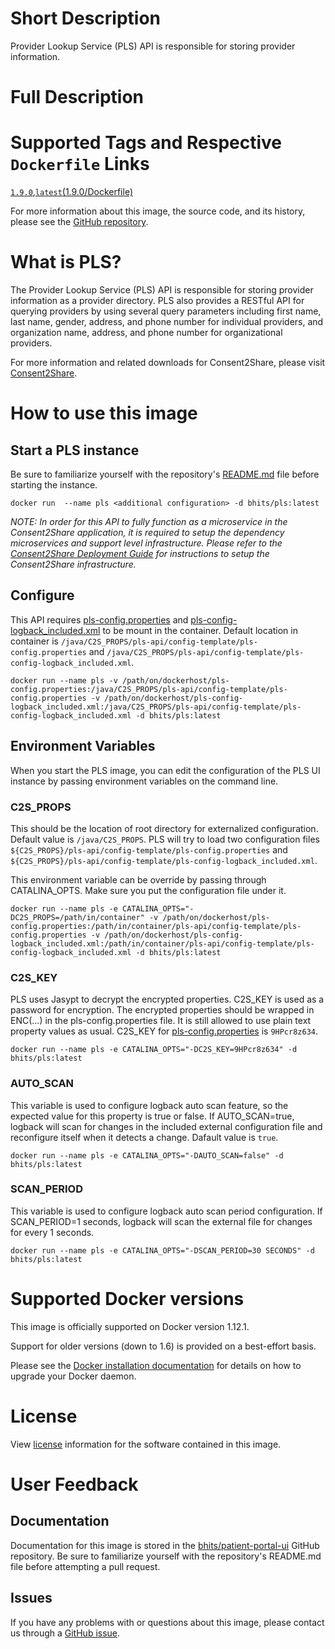 
# Short Description
Provider Lookup Service (PLS) API is responsible for storing provider information.

# Full Description

# Supported Tags and Respective `Dockerfile` Links

[`1.9.0`](https://github.com/bhits/pls-api/blob/dev/pls/web/src/main/docker/Dockerfile),[`latest`](https://github.com/bhits/pls-api/blob/dev/pls/web/src/main/docker/Dockerfile)[(1.9.0/Dockerfile)](https://github.com/bhits/pls-api/blob/dev/pls/web/src/main/docker/Dockerfile)

For more information about this image, the source code, and its history, please see the [GitHub repository](https://github.com/bhits/pls-api).

# What is PLS?

The Provider Lookup Service (PLS) API is responsible for storing provider information as a provider directory. PLS also provides a RESTful API for querying providers by using several query parameters including first name, last name, gender, address, and phone number for individual providers, and organization name, address, and phone number for organizational providers.

For more information and related downloads for Consent2Share, please visit [Consent2Share](https://bhits.github.io/consent2share/).

# How to use this image

## Start a PLS instance

Be sure to familiarize yourself with the repository's [README.md](https://github.com/bhits/pls-api) file before starting the instance.

`docker run  --name pls <additional configuration> -d bhits/pls:latest`

*NOTE: In order for this API to fully function as a microservice in the Consent2Share application, it is required to setup the dependency microservices and support level infrastructure. Please refer to the [Consent2Share Deployment Guide]() for instructions to setup the Consent2Share infrastructure.*

## Configure

This API requires [pls-config.properties](https://github.com/bhits/pls-api/tree/master/config-template/pls-config.properties) and [pls-config-logback_included.xml](https://github.com/bhits/pls-api/tree/master/config-template/pls-config-logback_included.xml) to be mount in the container.
Default location in container is `/java/C2S_PROPS/pls-api/config-template/pls-config.properties` and `/java/C2S_PROPS/pls-api/config-template/pls-config-logback_included.xml`.

`docker run --name pls -v /path/on/dockerhost/pls-config.properties:/java/C2S_PROPS/pls-api/config-template/pls-config.properties -v /path/on/dockerhost/pls-config-logback_included.xml:/java/C2S_PROPS/pls-api/config-template/pls-config-logback_included.xml -d bhits/pls:latest`

## Environment Variables

When you start the PLS image, you can edit the configuration of the PLS UI instance by passing environment variables on the command line. 

### C2S_PROPS
This should be the location of root directory for externalized configuration. Default value is `/java/C2S_PROPS`.  PLS will try to load two configuration files 
`${C2S_PROPS}/pls-api/config-template/pls-config.properties` and `${C2S_PROPS}/pls-api/config-template/pls-config-logback_included.xml`.

This environment variable can be override by passing through CATALINA_OPTS. Make sure you put the configuration file under it.

`docker run --name pls -e CATALINA_OPTS="-DC2S_PROPS=/path/in/container" -v /path/on/dockerhost/pls-config.properties:/path/in/container/pls-api/config-template/pls-config.properties -v /path/on/dockerhost/pls-config-logback_included.xml:/path/in/container/pls-api/config-template/pls-config-logback_included.xml -d bhits/pls:latest`

### C2S_KEY
PLS uses Jasypt to decrypt the encrypted properties. C2S_KEY is used as a password for encryption. The encrypted properties should be wrapped in ENC(...) in the pls-config.properties file. It is still allowed to use plain text property values as usual. C2S_KEY for [pls-config.properties](https://github.com/bhits/pls-api/tree/master/config-template/pls-config.properties) is `9HPcr8z634`.

`docker run --name pls -e CATALINA_OPTS="-DC2S_KEY=9HPcr8z634" -d bhits/pls:latest`

### AUTO_SCAN 
This variable is used to configure logback auto scan feature, so the expected value for this property is true or false. If AUTO_SCAN=true, logback will scan for changes in the included external configuration file and reconfigure itself when it detects a change. Dafault value is `true`.

`docker run --name pls -e CATALINA_OPTS="-DAUTO_SCAN=false" -d bhits/pls:latest`

### SCAN_PERIOD 
This variable is used to configure logback auto scan period configuration. If SCAN_PERIOD=1 seconds, logback will scan the external file for changes for every 1 seconds.

`docker run --name pls -e CATALINA_OPTS="-DSCAN_PERIOD=30 SECONDS" -d bhits/pls:latest`

# Supported Docker versions
This image is officially supported on Docker version 1.12.1.

Support for older versions (down to 1.6) is provided on a best-effort basis.

Please see the [Docker installation documentation](https://docs.docker.com/engine/installation/) for details on how to upgrade your Docker daemon.

# License
View [license]() information for the software contained in this image.

# User Feedback

## Documentation 
Documentation for this image is stored in the [bhits/patient-portal-ui](https://github.com/bhits/patient-portal-ui) GitHub repository. Be sure to familiarize yourself with the repository's README.md file before attempting a pull request.

## Issues

If you have any problems with or questions about this image, please contact us through a [GitHub issue](https://github.com/bhits/patient-portal-ui/issues).

